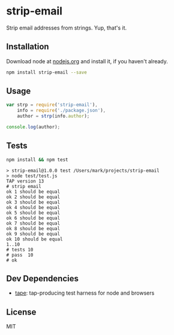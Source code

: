 # strip-email 

Strip email addresses from strings. Yup, that's it.

## Installation

Download node at [nodejs.org](http://nodejs.org) and install it, if you haven't already.

```sh
npm install strip-email --save
```

## Usage

```js
var strp = require('strip-email'),
    info = require('./package.json'),
    author = strp(info.author);

console.log(author);
```

## Tests

```sh
npm install && npm test
```
```
> strip-email@1.0.0 test /Users/mark/projects/strip-email
> node test/test.js
TAP version 13
# strip email
ok 1 should be equal
ok 2 should be equal
ok 3 should be equal
ok 4 should be equal
ok 5 should be equal
ok 6 should be equal
ok 7 should be equal
ok 8 should be equal
ok 9 should be equal
ok 10 should be equal
1..10
# tests 10
# pass  10
# ok

```

## Dev Dependencies

- [tape](https://github.com/substack/tape): tap-producing test harness for node and browsers


## License

MIT
